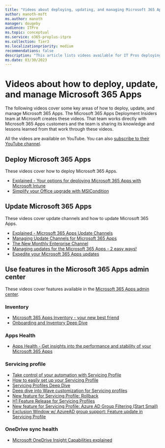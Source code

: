 ```yaml
---
title: "Videos about deploying, updating, and managing Microsoft 365 Apps"
author: manoth-msft
ms.author: manoth
manager: dougeby
audience: ITPro
ms.topic: conceptual
ms.service: o365-proplus-itpro
ms.collection: Tier3
ms.localizationpriority: medium
recommendations: false
description: "This article lists videos available for IT Pros deploying Microsoft 365 Apps."
ms.date: 03/30/2023
---
```


# Videos about how to deploy, update, and manage Microsoft 365 Apps

The following videos cover some key areas of how to deploy, update, and manage Microsoft 365 Apps. The Microsoft 365 Apps Deployment Insiders team at Microsoft creates these videos. That team works directly with Microsoft 365 Apps customers and the team is sharing its knowledge and lessons learned from that work through these videos.

All the videos are available on YouTube. You can also [subscribe to their YouTube channel](https://www.youtube.com/channel/UCtGE6W1kFbokk_aFVyN1KmA).

## Deploy Microsoft 365 Apps

These videos cover how to deploy Microsoft 365 Apps.

- [Explained - Your options for deploying Microsoft 365 Apps with Microsoft Intune](https://www.youtube.com/watch?v=fA8lcnRXmkI&t=22s)
- [Simplify your Office upgrade with MSICondition](https://www.youtube.com/watch?v=7zHi6MRveRc)

## Update Microsoft 365 Apps

These videos cover update channels and how to update Microsoft 365 Apps.

- [Explained - Microsoft 365 Apps Update Channels](https://www.youtube.com/watch?v=eNn4PDkmo7s)
- [Managing Update Channels for Microsoft 365 Apps](https://www.youtube.com/watch?v=rIpoloAZnSg)
- [The New Monthly Enterprise Channel](https://www.youtube.com/watch?v=0vrIkbWBTho)
- [Managing updates for the Microsoft 365 Apps - 2 easy ways!](https://www.youtube.com/watch?v=ru11vVA8em4)
- [Expedite your Microsoft 365 Apps updates](https://www.youtube.com/watch?v=g5VfSMlpJn0)

## Use features in the Microsoft 365 Apps admin center

These videos cover features available in the [Microsoft 365 Apps admin center](https://config.office.com).

### Inventory
- [Microsoft 365 Apps Inventory - your new best friend](https://www.youtube.com/watch?v=qHDFffWHdKk)
- [Onboarding and Inventory Deep Dive](https://www.youtube.com/watch?v=g1rDR2aOAQc)

### Apps Health
- [Apps Health - Get insights into the performance and stability of your Microsoft 365 Apps](https://www.youtube.com/watch?v=g9tiCFNDOEw)

### Servicing profile
- [Take control of your automation with Servicing Profile](https://www.youtube.com/watch?v=i_eUkyFX30E)
- [How to easily set up your Servicing Profile](https://www.youtube.com/watch?v=igBMDvKqVJU)
- [Servicing Profiles Deep Dive](https://www.youtube.com/watch?v=YO6a3iNVXXI)
- [Deep dive into Wave customization for Servicing profiles](https://www.youtube.com/watch?v=rDu8qVbE1DY)
- [New feature for Servicing Profile: Rollback](https://www.youtube.com/watch?v=wyy_ll3wdlM)
- [H1 Feature Release for Servicing Profiles](https://www.youtube.com/watch?v=dIeeelh5Gcg)
- [New feature for Servicing Profile: Azure AD Group Filtering (Start Small)](https://www.youtube.com/watch?v=RrEBevNV7pQ)
- [Exclusion Window w/ AzureAD group support: Feature update in Servicing Profile](https://www.youtube.com/watch?v=WMVlfg_3wnw)

### OneDrive sync health
- [Microsoft OneDrive Insight Capabilities explained](https://www.youtube.com/watch?v=0A2LbKoNFzU)
